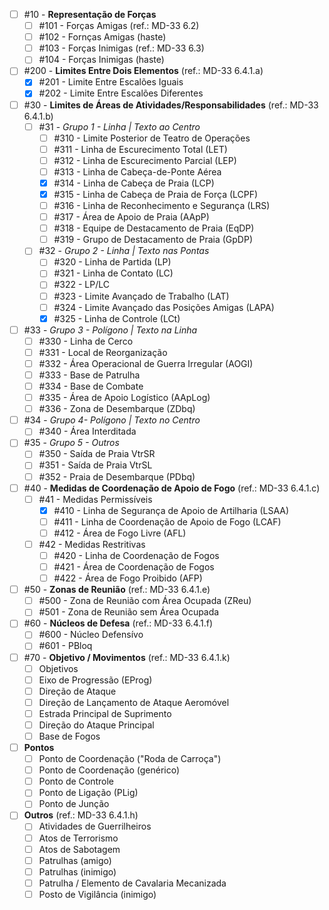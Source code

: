  - [ ] #10 - **Representação de Forças** 
	 - [ ] #101 - Forças Amigas (ref.: MD-33 6.2)
	 - [ ] #102 - Fornças Amigas (haste)
	 - [ ] #103 - Forças Inimigas (ref.: MD-33 6.3)
	 - [ ] #104 - Forças Inimigas (haste)
 - [ ] #200 - **Limites Entre Dois Elementos** (ref.: MD-33 6.4.1.a)
	 - [x] #201 - Limite Entre Escalões Iguais
	 - [x] #202 - Limite Entre Escalões Diferentes
 - [ ] #30 - **Limites de Áreas de Atividades/Responsabilidades** (ref.: MD-33 6.4.1.b)
   - [ ] #31 - *Grupo 1 - Linha | Texto ao Centro*
     - [ ] #310 - Limite Posterior de Teatro de Operações
     - [ ] #311 - Linha de Escurecimento Total (LET)
     - [ ] #312 - Linha de Escurecimento Parcial (LEP)
     - [ ] #313 - Linha de Cabeça-de-Ponte Aérea
     - [x] #314 - Linha de Cabeça de Praia (LCP)
     - [x] #315 - Linha de Cabeça de Praia de Força (LCPF)
     - [ ] #316 - Linha de Reconhecimento e Segurança (LRS)
     - [ ] #317 - Área de Apoio de Praia (AApP)
     - [ ] #318 - Equipe de Destacamento de Praia (EqDP)
     - [ ] #319 - Grupo de Destacamento de Praia (GpDP)
   - [ ] #32 - *Grupo 2 - Linha | Texto nas Pontas*
	  - [ ] #320 - Linha de Partida (LP)
	  - [ ] #321 - Linha de Contato (LC)
	  - [ ] #322 - LP/LC	
      - [ ] #323 - Limite Avançado de Trabalho (LAT)
      - [ ] #324 - Limite Avançado das Posições Amigas (LAPA)
      - [x] #325 - Linha de Controle (LCt)
  - [ ] #33 - *Grupo 3 - Polígono | Texto na Linha*
	  - [ ] #330 - Linha de Cerco
     - [ ] #331 - Local de Reorganização
     - [ ] #332 - Área Operacional de Guerra Irregular (AOGI)
     - [ ] #333 - Base de Patrulha
     - [ ] #334 - Base de Combate
     - [ ] #335 - Área de Apoio Logístico (AApLog)
     - [ ] #336 - Zona de Desembarque (ZDbq)
- [ ] #34 - *Grupo 4- Polígono | Texto no Centro*
     - [ ] #340 - Área Interditada
- [ ] #35 - *Grupo 5 - Outros*
	- [ ] #350 - Saída de Praia VtrSR
	- [ ] #351 - Saída de Praia VtrSL
	- [ ] #352 - Praia de Desembarque (PDbq)
 - [ ] #40 - **Medidas de Coordenação de Apoio de Fogo** (ref.: MD-33 6.4.1.c)
	 - [ ] #41 - Medidas Permissíveis
		 - [x] #410 - Linha de Segurança de Apoio de Artilharia (LSAA)
		 - [ ] #411 - Linha de Coordenação de Apoio de Fogo (LCAF)
		 - [ ] #412 - Área de Fogo Livre (AFL) 
	 - [ ] #42 - Medidas Restritivas
		 - [ ] #420 - Linha de Coordenação de Fogos
		 - [ ] #421 - Área de Coordenação de Fogos
		 - [ ] #422 - Área de Fogo Proibido (AFP)
 - [ ] #50 - **Zonas de Reunião** (ref.: MD-33 6.4.1.e)
	 - [ ] #500 - Zona de Reunião com Área Ocupada (ZReu)
	 - [ ] #501 - Zona de Reunião sem Área Ocupada
 - [ ] #60 - **Núcleos de Defesa** (ref.: MD-33 6.4.1.f)
	 - [ ] #600 - Núcleo Defensívo
	 - [ ] #601 - PBloq
 - [ ] #70 - **Objetivo / Movimentos** (ref.: MD-33 6.4.1.k)
	 - [ ] Objetivos
	 - [ ] Eixo de Progressão (EProg)
	 - [ ] Direção de Ataque
	 - [ ] Direção de Lançamento de Ataque Aeromóvel
	 - [ ] Estrada Principal de Suprimento
	 - [ ] Direção do Ataque Principal
	 - [ ] Base de Fogos
  - [ ] **Pontos**
	 - [ ] Ponto de Coordenação ("Roda de Carroça")
	 - [ ] Ponto de Coordenação (genérico)
	 - [ ] Ponto de Controle
	 - [ ] Ponto de Ligação (PLig)
	 - [ ] Ponto de Junção
  - [ ] **Outros** (ref.: MD-33 6.4.1.h)
	  - [ ] Atividades de Guerrilheiros
	  - [ ] Atos de Terrorismo
	  - [ ] Atos de Sabotagem
	  - [ ] Patrulhas (amigo)
	  - [ ] Patrulhas (inimigo)
	  - [ ] Patrulha / Elemento de Cavalaria Mecanizada
	  - [ ] Posto de Vigilância (inimigo)

<!--stackedit_data:
eyJoaXN0b3J5IjpbMTgwNDY0MzQyMiwyMDU0NTYyODkzLDE0NT
EzNjMzMzUsMTc4MjU1Mjg1LC0xNTI5NDAxNzI0LC00NTYxMTA3
MTRdfQ==
-->